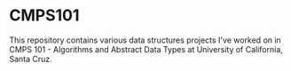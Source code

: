# CMPS101
This repository contains various data structures projects I've worked on in CMPS 101 - Algorithms and Abstract Data Types at
University of California, Santa Cruz. 
